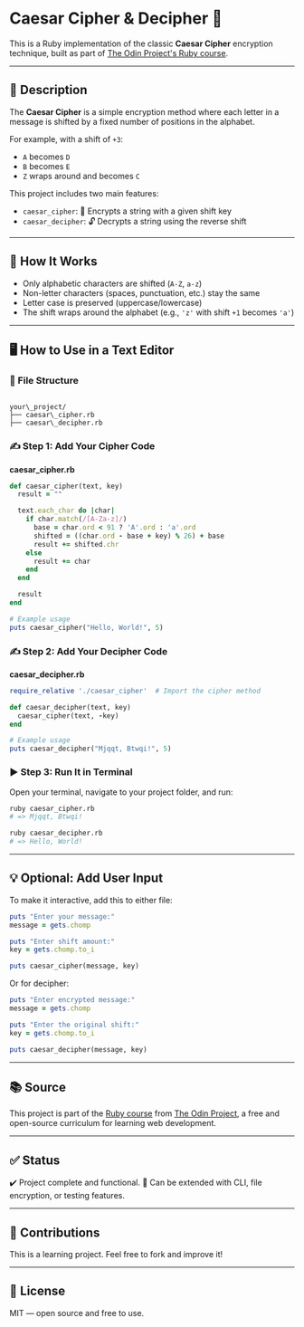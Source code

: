 # Caesar Cipher & Decipher 🔐

This is a Ruby implementation of the classic **Caesar Cipher** encryption technique, built as part of [The Odin Project's Ruby course](https://www.theodinproject.com/paths/full-stack-ruby-on-rails/courses/ruby).

---

## 📜 Description

The **Caesar Cipher** is a simple encryption method where each letter in a message is shifted by a fixed number of positions in the alphabet.

For example, with a shift of `+3`:
- `A` becomes `D`
- `B` becomes `E`
- `Z` wraps around and becomes `C`

This project includes two main features:

- `caesar_cipher`: 🔐 Encrypts a string with a given shift key
- `caesar_decipher`: 🔓 Decrypts a string using the reverse shift

---

## 🧠 How It Works

- Only alphabetic characters are shifted (`A-Z`, `a-z`)
- Non-letter characters (spaces, punctuation, etc.) stay the same
- Letter case is preserved (uppercase/lowercase)
- The shift wraps around the alphabet (e.g., `'z'` with shift `+1` becomes `'a'`)

---

## 🖥️ How to Use in a Text Editor

### 📁 File Structure

```

your\_project/
├── caesar\_cipher.rb
├── caesar\_decipher.rb

````

### ✍️ Step 1: Add Your Cipher Code

**caesar_cipher.rb**
```ruby
def caesar_cipher(text, key)
  result = ""

  text.each_char do |char|
    if char.match(/[A-Za-z]/)
      base = char.ord < 91 ? 'A'.ord : 'a'.ord
      shifted = ((char.ord - base + key) % 26) + base
      result += shifted.chr
    else
      result += char
    end
  end

  result
end

# Example usage
puts caesar_cipher("Hello, World!", 5)
````

### ✍️ Step 2: Add Your Decipher Code

**caesar\_decipher.rb**

```ruby
require_relative './caesar_cipher'  # Import the cipher method

def caesar_decipher(text, key)
  caesar_cipher(text, -key)
end

# Example usage
puts caesar_decipher("Mjqqt, Btwqi!", 5)
```

### ▶️ Step 3: Run It in Terminal

Open your terminal, navigate to your project folder, and run:

```bash
ruby caesar_cipher.rb
# => Mjqqt, Btwqi!

ruby caesar_decipher.rb
# => Hello, World!
```

---

## 💡 Optional: Add User Input

To make it interactive, add this to either file:

```ruby
puts "Enter your message:"
message = gets.chomp

puts "Enter shift amount:"
key = gets.chomp.to_i

puts caesar_cipher(message, key)
```

Or for decipher:

```ruby
puts "Enter encrypted message:"
message = gets.chomp

puts "Enter the original shift:"
key = gets.chomp.to_i

puts caesar_decipher(message, key)
```

---

## 📚 Source

This project is part of the [Ruby course](https://www.theodinproject.com/paths/full-stack-ruby-on-rails/courses/ruby) from [The Odin Project](https://www.theodinproject.com/), a free and open-source curriculum for learning web development.

---

## ✅ Status

✔️ Project complete and functional.
🎯 Can be extended with CLI, file encryption, or testing features.

---

## 🙌 Contributions

This is a learning project. Feel free to fork and improve it!

---

## 📃 License

MIT — open source and free to use.

```

